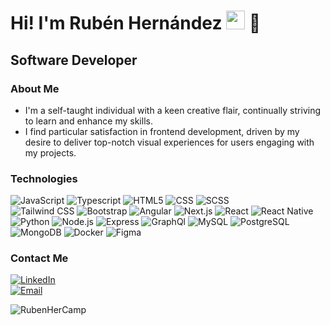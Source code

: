 <h1>Hi! I'm Rubén Hernández <img src="https://raw.githubusercontent.com/iampavangandhi/iampavangandhi/master/gifs/Hi.gif" width="30px"> 🚀</h1>
<h2>Software Developer</h2>

### About Me
- I'm a self-taught individual with a keen creative flair, continually striving to learn and enhance my skills.
- I find particular satisfaction in frontend development, driven by my desire to deliver top-notch visual experiences for users engaging with my projects.

### Technologies
  ![JavaScript](https://img.shields.io/badge/-JavaScript-333333?style=flat&logo=javascript)
  ![Typescript](https://img.shields.io/badge/-Typescript-333333?style=flat&logo=typescript)
  ![HTML5](https://img.shields.io/badge/-HTML5-333333?style=flat&logo=HTML5)
  ![CSS](https://img.shields.io/badge/-CSS-333333?style=flat&logo=CSS3&logoColor=1572B6)
  ![SCSS](https://img.shields.io/badge/-SCSS-333333?style=flat&logo=SASS&logoColor=CE6B9E)
  <br/>
  ![Tailwind CSS](https://img.shields.io/badge/-Tailwind&nbsp;CSS-333333?style=flat&logo=tailwindcss)
  ![Bootstrap](https://img.shields.io/badge/-Bootstrap-333333?style=flat&logo=bootstrap)
  ![Angular](https://img.shields.io/badge/-Angular-333333?style=flat&logo=angular)
  ![Next.js](https://img.shields.io/badge/-Next.js-333333?style=flat&logo=nextdotjs)
  ![React](https://img.shields.io/badge/-React-333333?style=flat&logo=react)
  ![React Native](https://img.shields.io/badge/-React&nbsp;Native-333333?style=flat&logo=react)
  <br/>
  ![Python](https://img.shields.io/badge/-Python-333333?style=flat&logo=python)
  ![Node.js](https://img.shields.io/badge/-Node.js-333333?style=flat&logo=node.js)
  ![Express](https://img.shields.io/badge/-Express-333333?style=flat&logo=express)
  ![GraphQl](https://img.shields.io/badge/-GraphQl-333333?style=flat&logo=graphql)
  ![MySQL](https://img.shields.io/badge/-MySQL-333333?style=flat&logo=mysql)
  ![PostgreSQL](https://img.shields.io/badge/-PostgreSQL-333333?style=flat&logo=postgresql)
  ![MongoDB](https://img.shields.io/badge/-MongoDB-333333?style=flat&logo=MongoDB)
  ![Docker](https://img.shields.io/badge/-Docker-333333?style=flat&logo=Docker)
  ![Figma](https://img.shields.io/badge/-Figma-333333?style=flat&logo=figma)

### Contact Me
<a href="https://www.linkedin.com/in/ruben-hernandez-campos-dev/"><img alt="LinkedIn" src="https://img.shields.io/badge/LinkedIn-rubenhernandezcamposdev-blue?style=flat-square&logo=linkedin"></a>
 <br/>
<a href="mailto:rubenhernandezdev@gmail.com"><img alt="Email" src="https://img.shields.io/badge/Gmail-rubenhernandezdev@gmail.com-blue?style=flat-square&logo=gmail"></a>  
<p align="left"><img src="https://komarev.com/ghpvc/?username=RubenHerCamp&label=Profile%20views&color=0e75b6&style=flat" alt="RubenHerCamp" /></p>
